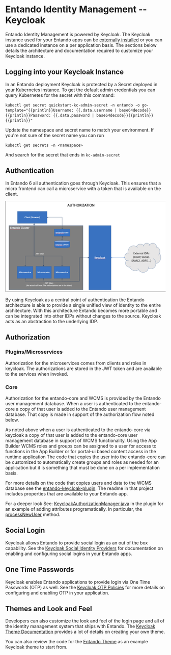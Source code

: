 # Entando Identity Management -- Keycloak

Entando Identity Management is powered by Keycloak. The Keycloak instance used for your Entando apps
can be [externally installed](../../tutorials/devops/external-id-management) or you can use a dedicated instance on a per application basis. The sections below details the architecture and documentation required to customize your Keycloak instance.

## Logging into your Keycloak Instance

In an Entando deployment Keycloak is protected by a Secret deployed in your Kubernetes instance. To get the default admin credentials you can query Kubernetes for the secret with this command:

```
kubectl get secret quickstart-kc-admin-secret -n entando -o go-template="{{println}}Username: {{.data.username | base64decode}}{{println}}Password: {{.data.password | base64decode}}{{println}}{{println}}"
```

Update the namespace and secret name to match your environment. If you're not sure of the secret name you can run
```
kubectl get secrets -n <namespace>
```
And search for the secret that ends in `kc-admin-secret`

## Authentication
In Entando 6 all authentication goes through Keycloak. This ensures that a micro frontend can call a microservice with a token that is available on the client.

![Init Containers Screenshot](./img/keycloak-arch-high-level.png)

By using Keycloak as a central point of authentication the Entando architecture is able to provide a single unified view of identity to the entire architecture. With this architecture Entando becomes more portable and can be integrated into other IDPs without changes to the source. Keycloak acts as an  abstraction to the underlying IDP.

## Authorization

### Plugins/Microservices
Authorization for the microservices comes from clients and roles in keycloak. The authorizations are stored in the JWT token and are available to the services when invoked.

### Core
Authorization for the entando-core and WCMS is provided by the Entando user management database. When a user is authenticated to the entando-core  a copy of that user is added to the Entando user management database.  That copy is made in support of the authorization flow noted below.

As noted above when a user is authenticated to the entando-core via keycloak a copy of that user is added to the entando-core user management database in support of WCMS functionality.  Using the App Builder WCMS roles and groups can be assigned to a user for access to functions in the App Builder or for portal-ui based content access in the runtime application The code that copies the user into the entando-core can be customized to automatically create groups and roles as needed for an application but it is something that must be done on a per implementation basis.

For more details on the code that copies users and data to the WCMS database see the [entando-keycloak-plugin](https://github.com/entando/entando-keycloak-plugin). The readme in that project includes properties that are available to your Entando app.

For a deeper look See: [KeycloakAuthorizationManager.java](https://github.com/entando/entando-keycloak-plugin/blob/master/src/main/java/org/entando/entando/keycloak/services/KeycloakAuthorizationManager.java) in the plugin for an example of adding attributes programatically. In particular, the [processNewUser](https://github.com/entando/entando-keycloak-plugin/blob/master/src/main/java/org/entando/entando/keycloak/services/KeycloakAuthorizationManager.java#L43) method.

## Social Login

Keycloak allows Entando to provide social login as an out of the box capability. See the [Keycloak Social Identity Providers](https://www.keycloak.org/docs/11.0/server_admin/#social-identity-providers) for documentation on enabling and configuring social logins in your Entando apps.

## One Time Passwords

Keycloak enables Entando applications to provide login via One Time Passwords (OTP) as well. See the [Keycloak OTP Policies](https://www.keycloak.org/docs/11.0/server_admin/#otp-policies) for more details on configuring and enabling OTP in your application.

## Themes and Look and Feel

Developers can also customize the look and feel of the login page and all of the identity management system that ships with Entando. The [Keycloak Theme Documentation](https://www.keycloak.org/docs/11.0/server_admin/#_themes) provides a lot of details on creating your own theme.

You can also review the code for the [Entando Theme](https://github.com/entando/entando-keycloak/tree/master/themes/entando) as an example Keycloak theme to start from.

